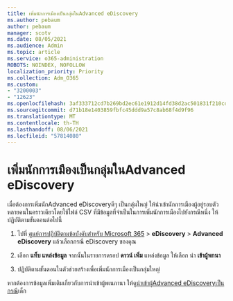 ```yaml
---
title: เพิ่มนักการเมืองเป็นกลุ่มในAdvanced eDiscovery
ms.author: pebaum
author: pebaum
manager: scotv
ms.date: 08/05/2021
ms.audience: Admin
ms.topic: article
ms.service: o365-administration
ROBOTS: NOINDEX, NOFOLLOW
localization_priority: Priority
ms.collection: Adm_O365
ms.custom:
- "3200003"
- "12623"
ms.openlocfilehash: 3af333712cd7b269bd2ec61e1912d14fd38d2ac501831f210cd0ef68f987f560
ms.sourcegitcommit: d71b18e1403859fbfc45ddd9a57c8ab68f4d9f96
ms.translationtype: MT
ms.contentlocale: th-TH
ms.lasthandoff: 08/06/2021
ms.locfileid: "57814080"
---
```

# <a name="bulk-add-custodians-in-advanced-ediscovery"></a>เพิ่มนักการเมืองเป็นกลุ่มในAdvanced eDiscovery

 เมื่อต้องการเพิ่มนักAdvanced eDiscoveryดีๆ เป็นกลุ่มใหญ่ ให้นําเข้านักการเมืองผู้อยู่รอบตัวหลายคนในคราวเดียวโดยใช้ไฟล์ CSV ที่มีข้อมูลที่จําเป็นในการเพิ่มนักการเมืองไปยังกรณีหนึ่ง ให้ปฏิบัติตามขั้นตอนต่อไปนี้

1. ไปที่ [ศูนย์การปฏิบัติตามข้อบังคับสําหรับ Microsoft 365](https://compliance.microsoft.com/)  >  **eDiscovery**  >  **Advanced eDiscovery** แล้วเลือกกรณี eDiscovery ของคุณ

1. เลือก **แท็บ แหล่งข้อมูล** จากนั้นในรายการดรอป **ดาวน์ เพิ่ม** แหล่งข้อมูล ให้เลือก นํา **เข้าผู้พกนา**

1. ปฏิบัติตามขั้นตอนในตัวช่วยสร้างเพื่อเพิ่มนักการเมืองเป็นกลุ่มใหญ่

หากต้องการข้อมูลเพิ่มเติมเกี่ยวกับการนําเข้าผู้พเนกานา ให้ดู[นําเข้าผู้Advanced eDiscoveryเป็นกรณี](/microsoft-365/compliance/bulk-add-custodians)เด็ก


